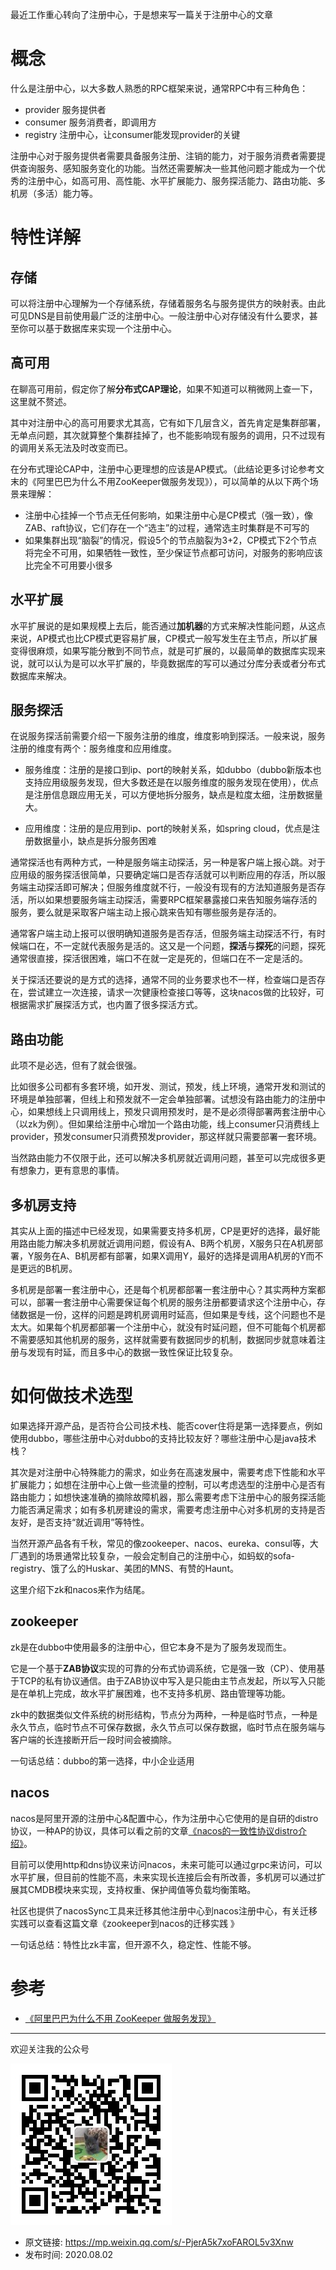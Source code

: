 最近工作重心转向了注册中心，于是想来写一篇关于注册中心的文章

# 概念

什么是注册中心，以大多数人熟悉的RPC框架来说，通常RPC中有三种角色：

- provider 服务提供者
- consumer 服务消费者，即调用方
- registry 注册中心，让consumer能发现provider的关键

注册中心对于服务提供者需要具备服务注册、注销的能力，对于服务消费者需要提供查询服务、感知服务变化的功能。当然还需要解决一些其他问题才能成为一个优秀的注册中心，如高可用、高性能、水平扩展能力、服务探活能力、路由功能、多机房（多活）能力等。

# 特性详解
## 存储
可以将注册中心理解为一个存储系统，存储着服务名与服务提供方的映射表。由此可见DNS是目前使用最广泛的注册中心。一般注册中心对存储没有什么要求，甚至你可以基于数据库来实现一个注册中心。

## 高可用
在聊高可用前，假定你了解**分布式CAP理论**，如果不知道可以稍微网上查一下，这里就不赘述。

其中对注册中心的高可用要求尤其高，它有如下几层含义，首先肯定是集群部署，无单点问题，其次就算整个集群挂掉了，也不能影响现有服务的调用，只不过现有的调用关系无法及时改变而已。

在分布式理论CAP中，注册中心更理想的应该是AP模式。（此结论更多讨论参考文末的《阿里巴巴为什么不用ZooKeeper做服务发现》），可以简单的从以下两个场景来理解：

- 注册中心挂掉一个节点无任何影响，如果注册中心是CP模式（强一致），像ZAB、raft协议，它们存在一个“选主”的过程，通常选主时集群是不可写的
- 如果集群出现“脑裂”的情况，假设5个的节点脑裂为3+2，CP模式下2个节点将完全不可用，如果牺牲一致性，至少保证节点都可访问，对服务的影响应该比完全不可用要小很多

## 水平扩展
水平扩展说的是如果规模上去后，能否通过**加机器**的方式来解决性能问题，从这点来说，AP模式也比CP模式更容易扩展，CP模式一般写发生在主节点，所以扩展变得很麻烦，如果写能分散到不同节点，就是可扩展的，以最简单的数据库实现来说，就可以认为是可以水平扩展的，毕竟数据库的写可以通过分库分表或者分布式数据库来解决。

## 服务探活
在说服务探活前需要介绍一下服务注册的维度，维度影响到探活。一般来说，服务注册的维度有两个：服务维度和应用维度。

- 服务维度：注册的是接口到ip、port的映射关系，如dubbo（dubbo新版本也支持应用级服务发现，但大多数还是在以服务维度的服务发现在使用），优点是注册信息跟应用无关，可以方便地拆分服务，缺点是粒度太细，注册数据量大。

- 应用维度：注册的是应用到ip、port的映射关系，如spring cloud，优点是注册数据量小，缺点是拆分服务困难

通常探活也有两种方式，一种是服务端主动探活，另一种是客户端上报心跳。对于应用级的服务探活很简单，只要确定端口是否存活就可以判断应用的存活，所以服务端主动探活即可解决；但服务维度就不行，一般没有现有的方法知道服务是否存活，所以如果想要服务端主动探活，需要RPC框架暴露接口来告知服务端存活的服务，要么就是采取客户端主动上报心跳来告知有哪些服务是存活的。

通常客户端主动上报可以很明确知道服务是否存活，但服务端主动探活不行，有时候端口在，不一定就代表服务是活的。这又是一个问题，**探活**与**探死**的问题，探死通常很直接，探活很困难，端口不在就一定是死的，但端口在不一定是活的。

关于探活还要说的是方式的选择，通常不同的业务要求也不一样，检查端口是否存在，尝试建立一次连接，请求一次健康检查接口等等，这块nacos做的比较好，可根据需求扩展探活方式，也内置了很多探活方式。

## 路由功能
此项不是必选，但有了就会很强。

比如很多公司都有多套环境，如开发、测试，预发，线上环境，通常开发和测试的环境是单独部署，但线上和预发就不一定会单独部署。试想没有路由能力的注册中心，如果想线上只调用线上，预发只调用预发时，是不是必须得部署两套注册中心（以zk为例）。但如果给注册中心增加一个路由功能，线上consumer只消费线上provider，预发consumer只消费预发provider，那这样就只需要部署一套环境。

当然路由能力不仅限于此，还可以解决多机房就近调用问题，甚至可以完成很多更有想象力，更有意思的事情。

## 多机房支持
其实从上面的描述中已经发现，如果需要支持多机房，CP是更好的选择，最好能用路由能力解决多机房就近调用问题，假设有A、B两个机房，X服务只在A机房部署，Y服务在A、B机房都有部署，如果X调用Y，最好的选择是调用A机房的Y而不是更远的B机房。

多机房是部署一套注册中心，还是每个机房都部署一套注册中心？其实两种方案都可以，部署一套注册中心需要保证每个机房的服务注册都要请求这个注册中心，存储数据是一份，这样的问题是跨机房调用时延高，但如果是专线，这个问题也不是太大。如果每个机房都部署一个注册中心，就没有时延问题，但不可能每个机房都不需要感知其他机房的服务，这样就需要有数据同步的机制，数据同步就意味着注册与发现有时延，而且多中心的数据一致性保证比较复杂。

# 如何做技术选型
如果选择开源产品，是否符合公司技术栈、能否cover住将是第一选择要点，例如使用dubbo，哪些注册中心对dubbo的支持比较友好？哪些注册中心是java技术栈？

其次是对注册中心特殊能力的需求，如业务在高速发展中，需要考虑下性能和水平扩展能力；如想在注册中心上做一些流量的控制，可以考虑选型的注册中心是否有路由能力；如想快速准确的摘除故障机器，那么需要考虑下注册中心的服务探活能力能否满足需求；如有多机房建设的需求，需要考虑注册中心对多机房的支持是否友好，是否支持“就近调用”等特性。

当然开源产品各有千秋，常见的像zookeeper、nacos、eureka、consul等，大厂遇到的场景通常比较复杂，一般会定制自己的注册中心，如蚂蚁的sofa-registry、饿了么的Huskar、美团的MNS、有赞的Haunt。

这里介绍下zk和nacos来作为结尾。

## zookeeper
zk是在dubbo中使用最多的注册中心，但它本身不是为了服务发现而生。

它是一个基于**ZAB协议**实现的可靠的分布式协调系统，它是强一致（CP）、使用基于TCP的私有协议通信。由于ZAB协议中写入是只能由主节点发起，所以写入只能是在单机上完成，故水平扩展困难，也不支持多机房、路由管理等功能。

zk中的数据类似文件系统的树形结构，节点分为两种，一种是临时节点，一种是永久节点，临时节点不可保存数据，永久节点可以保存数据，临时节点在服务端与客户端的长连接断开后一段时间会被摘除。

一句话总结：dubbo的第一选择，中小企业适用

## nacos
nacos是阿里开源的注册中心&配置中心，作为注册中心它使用的是自研的distro协议，一种AP的协议，具体可以看之前的文章[《nacos的一致性协议distro介绍》](../nacos的一致性协议distro介绍/nacos的一致性协议distro介绍.md)。

目前可以使用http和dns协议来访问nacos，未来可能可以通过grpc来访问，可以水平扩展，但目前的性能不高，未来实现长连接后会有所改善，多机房可以通过扩展其CMDB模块来实现，支持权重、保护阈值等负载均衡策略。

社区也提供了nacosSync工具来迁移其他注册中心到nacos注册中心，有关迁移实践可以查看这篇文章《zookeeper到nacos的迁移实践 》

一句话总结：特性比zk丰富，但开源不久，稳定性、性能不够。

# 参考

- [《阿里巴巴为什么不用 ZooKeeper 做服务发现》](https://mp.weixin.qq.com/s?__biz=MjM5MDE0Mjc4MA==&mid=2651007830&idx=1&sn=7382412cd4a2243b34f69c3cf4aa5a20&scene=21)

---

欢迎关注我的公众号

![捉虫大师](../../qrcode_small.jpg)

- 原文链接: https://mp.weixin.qq.com/s/-PjerA5k7xoFAROL5v3Xnw
- 发布时间: 2020.08.02